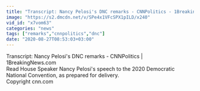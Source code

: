 ```yaml
---
title: "Transcript: Nancy Pelosi's DNC remarks - CNNPolitics - 1BreakingNews.com"
image: "https://s2.dmcdn.net/v/SPe4x1VFcSPX1pILD/x240"
vid_id: "x7vom63"
categories: "news"
tags: ["remarks","cnnpolitics","dnc"]
date: "2020-08-27T08:53:03+03:00"
---
```

Transcript: Nancy Pelosi's DNC remarks - CNNPolitics | 1BreakingNews.com  <br>Read House Speaker Nancy Pelosi's speech to the 2020 Democratic National Convention, as prepared for delivery.  <br>Copyright cnn.com
